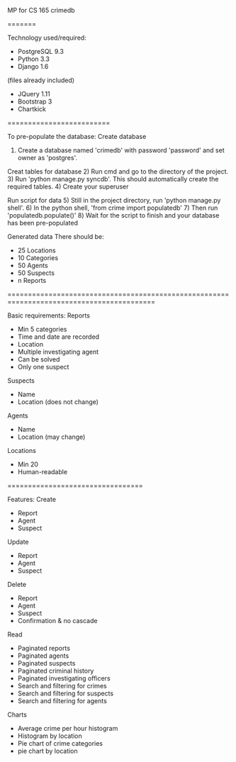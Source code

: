 MP for CS 165
crimedb

=======

Technology used/required:
   - PostgreSQL 9.3
   - Python 3.3
   - Django 1.6

   (files already included)
   - JQuery 1.11
   - Bootstrap 3
   - Chartkick

=========================

To pre-populate the database:
   Create database
   1) Create a database named 'crimedb' with password 'password' and set owner as 'postgres'.

   Creat tables for database
   2) Run cmd and go to the directory of the project.
   3) Run 'python manage.py syncdb'. This should automatically create the required tables.
   4) Create your superuser

   Run script for data
   5) Still in the project directory, run 'python manage.py shell'.
   6) In the python shell, 'from crime import populatedb'
   7) Then run 'populatedb.populate()'
   8) Wait for the script to finish and your database has been pre-populated

   Generated data
There should be:
   - 25 Locations
   - 10 Categories
   - 50 Agents
   - 50 Suspects
   - n Reports

==========================================================================================

Basic requirements:
   Reports
   - Min 5 categories
   - Time and date are recorded
   - Location
   - Multiple investigating agent
   - Can be solved
   - Only one suspect

   Suspects
   - Name
   - Location (does not change)

   Agents
   - Name
   - Location (may change)

   Locations
   - Min 20
   - Human-readable

=================================

Features:
   Create
   - Report
   - Agent
   - Suspect
   
   Update
   - Report
   - Agent
   - Suspect

   Delete
   - Report
   - Agent
   - Suspect
   - Confirmation & no cascade

   Read
   - Paginated reports
   - Paginated agents
   - Paginated suspects
   - Paginated criminal history
   - Paginated investigating officers
   - Search and filtering for crimes
   - Search and filtering for suspects
   - Search and filtering for agents

   Charts
   - Average crime per hour histogram
   - Histogram by location
   - Pie chart of crime categories
   - pie chart by location

